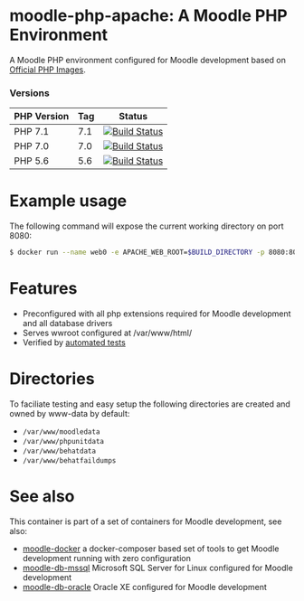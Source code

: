 # moodle-php-apache: A Moodle PHP Environment

A Moodle PHP environment configured for Moodle development based on [Official PHP Images](https://hub.docker.com/_/php/).

### Versions

| PHP Version  | Tag | Status |
|--------------|-----|--------|
| PHP 7.1 | 7.1 | [![Build Status](https://travis-ci.org/moodlehq/moodle-php-apache.svg?branch=php71)](https://travis-ci.org/moodlehq/moodle-php-apache)|
| PHP 7.0 | 7.0 | [![Build Status](https://travis-ci.org/moodlehq/moodle-php-apache.svg?branch=php70)](https://travis-ci.org/moodlehq/moodle-php-apache)|
|PHP 5.6 | 5.6 | [![Build Status](https://travis-ci.org/moodlehq/moodle-php-apache.svg?branch=php56)](https://travis-ci.org/moodlehq/moodle-php-apache)|

# Example usage
The following command will expose the current working directory on port 8080:
```bash
$ docker run --name web0 -e APACHE_WEB_ROOT=$BUILD_DIRECTORY -p 8080:80  -v $PWD:/var/www/html moodlehq/moodle-php-apache:7.1
```

# Features

* Preconfigured with all php extensions required for Moodle development and all database drivers
* Serves wwroot configured at /var/www/html/
* Verified by [automated tests](https://travis-ci.org/moodlehq/moodle-php-apache)

# Directories

To faciliate testing and easy setup the following directories are created and owned by www-data by default:
* `/var/www/moodledata`
* `/var/www/phpunitdata`
* `/var/www/behatdata`
* `/var/www/behatfaildumps`


# See also
This container is part of a set of containers for Moodle development, see also:
* [moodle-docker](https://github.com/moodlehq/moodle-docker) a docker-composer based set of tools to get Moodle development running with zero configuration
* [moodle-db-mssql](https://github.com/moodlehq/moodle-db-mssql) Microsoft SQL Server for Linux configured for Moodle development
* [moodle-db-oracle](https://github.com/moodlehq/moodle-db-oracle) Oracle XE configured for Moodle development
